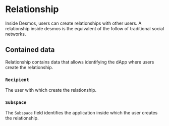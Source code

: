 # Relationship
Inside Desmos, users can create relationships with other users.
A relationship inside desmos is the equivalent of the follow of traditional social networks.

## Contained data
Relationship contains data that allows identifying the dApp where users create the relationship.

### `Recipient`
The user with which create the relationship.

### `Subspace`
The `Subspace` field identifies the application inside which the user creates the relationship.
